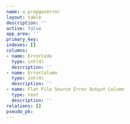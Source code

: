 ```yaml
---
name: u_propgaserror
layout: table
description: ''
active: false
app_area: ''
primary_key: 
indexes: []
columns:
- name: ErrorCode
  type: int(4)
  description: ''
- name: ErrorColumn
  type: int(4)
  description: ''
- name: Flat File Source Error Output Column
  type: text
  description: ''
relations: []
pseudo_pk: 
---
```


